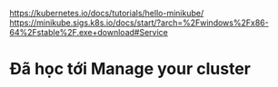 https://kubernetes.io/docs/tutorials/hello-minikube/
https://minikube.sigs.k8s.io/docs/start/?arch=%2Fwindows%2Fx86-64%2Fstable%2F.exe+download#Service
# Đã học tới Manage your cluster
